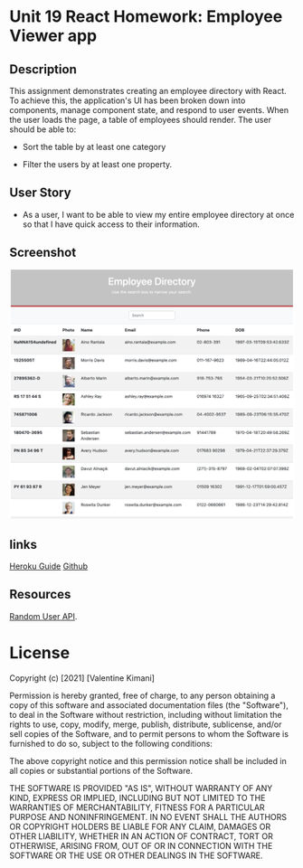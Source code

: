 # Unit 19 React Homework: Employee Viewer app

## Description

This assignment demonstrates creating an employee directory with React. To achieve this, the application's UI has been broken down into components, manage component state, and respond to user events. When the user loads the page, a table of employees should render. The user should be able to:

  * Sort the table by at least one category

  * Filter the users by at least one property.


## User Story

* As a user, I want to be able to view my entire employee directory at once so that I have quick access to their information.

## Screenshot
![EmployeeViewer](./public/images/EmployeeViewer.png)


## links

[Heroku Guide](https://immense-refuge-44694.herokuapp.com/)
[Github](https://github.com/Valkimani/employee-viewer-app)


## Resources

 [Random User API](https://randomuser.me/).
# License
Copyright (c) [2021] [Valentine Kimani]

Permission is hereby granted, free of charge, to any person obtaining a copy
of this software and associated documentation files (the "Software"), to deal
in the Software without restriction, including without limitation the rights
to use, copy, modify, merge, publish, distribute, sublicense, and/or sell
copies of the Software, and to permit persons to whom the Software is
furnished to do so, subject to the following conditions:

The above copyright notice and this permission notice shall be included in all
copies or substantial portions of the Software.

THE SOFTWARE IS PROVIDED "AS IS", WITHOUT WARRANTY OF ANY KIND, EXPRESS OR
IMPLIED, INCLUDING BUT NOT LIMITED TO THE WARRANTIES OF MERCHANTABILITY,
FITNESS FOR A PARTICULAR PURPOSE AND NONINFRINGEMENT. IN NO EVENT SHALL THE
AUTHORS OR COPYRIGHT HOLDERS BE LIABLE FOR ANY CLAIM, DAMAGES OR OTHER
LIABILITY, WHETHER IN AN ACTION OF CONTRACT, TORT OR OTHERWISE, ARISING FROM,
OUT OF OR IN CONNECTION WITH THE SOFTWARE OR THE USE OR OTHER DEALINGS IN THE
SOFTWARE.



